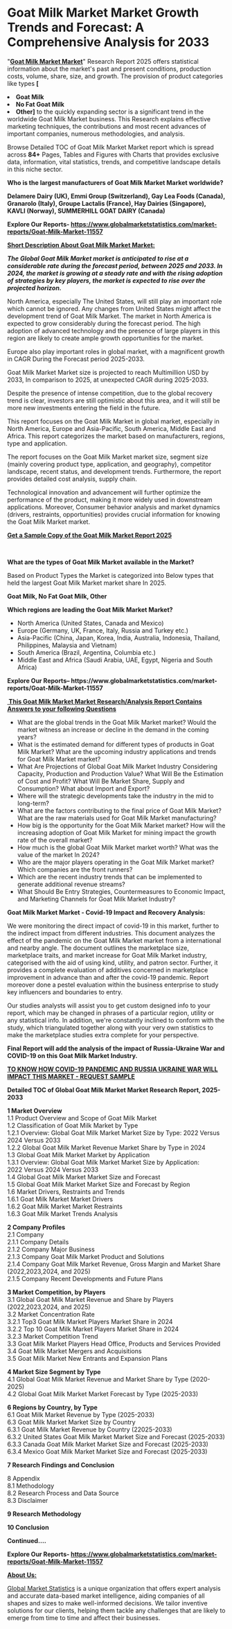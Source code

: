 <H1>Goat Milk Market Market Growth Trends and Forecast: A Comprehensive Analysis for 2033</H1><p>"<strong><a href="https://www.globalmarketstatistics.com/market-reports/Goat-Milk-Market-11557">Goat Milk Market Market</a></strong>" Research Report 2025 offers statistical information about the market's past and present conditions, production costs, volume, share, size, and growth. The provision of product categories like types&nbsp;<strong>[<li>Goat Milk<li>No Fat Goat Milk<li>Other]</strong>&nbsp;to the quickly expanding sector is a significant trend in the worldwide Goat Milk Market business. This Research explains effective marketing techniques, the contributions and most recent advances of important companies, numerous methodologies, and analysis.</p><p>Browse Detailed TOC of Goat Milk Market Market report which is spread across&nbsp;<strong>84+</strong>&nbsp;Pages, Tables and Figures with Charts that provides exclusive data, information, vital statistics, trends, and competitive landscape details in this niche sector.</p><p><strong>Who is the largest manufacturers of Goat Milk Market Market worldwide?</strong></p><p><strong>Delamere Dairy (UK), Emmi Group (Switzerland), Gay Lea Foods (Canada), Granarolo (Italy), Groupe Lactalis (France), Hay Dairies (Singapore), KAVLI (Norway), SUMMERHILL GOAT DAIRY (Canada)</strong></p><p><strong>Explore Our Reports-&nbsp;<a href="https://www.globalmarketstatistics.com/market-reports/Goat-Milk-Market-11557">https://www.globalmarketstatistics.com/market-reports/Goat-Milk-Market-11557</a></strong></p><p><strong><u>Short Description About Goat Milk Market Market:</u></strong></p><p><strong><em>The Global Goat Milk Market market is anticipated to rise at a considerable rate during the forecast period, between 2025 and 2033. In 2024, the market is growing at a steady rate and with the rising adoption of strategies by key players, the market is expected to rise over the projected horizon.</em></strong></p><p>North America, especially The United States, will still play an important role which cannot be ignored. Any changes from United States might affect the development trend of Goat Milk Market. The market in North America is expected to grow considerably during the forecast period. The high adoption of advanced technology and the presence of large players in this region are likely to create ample growth opportunities for the market.</p><p>Europe also play important roles in global market, with a magnificent growth in CAGR During the Forecast period 2025-2033.</p><p>Goat Milk Market Market size is projected to reach Multimillion USD by 2033, In comparison to 2025, at unexpected CAGR during 2025-2033.</p><p>Despite the presence of intense competition, due to the global recovery trend is clear, investors are still optimistic about this area, and it will still be more new investments entering the field in the future.</p><p>This report focuses on the Goat Milk Market in global market, especially in North America, Europe and Asia-Pacific, South America, Middle East and Africa. This report categorizes the market based on manufacturers, regions, type and application.</p><p>The report focuses on the Goat Milk Market market size, segment size (mainly covering product type, application, and geography), competitor landscape, recent status, and development trends. Furthermore, the report provides detailed cost analysis, supply chain.</p><p>Technological innovation and advancement will further optimize the performance of the product, making it more widely used in downstream applications. Moreover, Consumer behavior analysis and market dynamics (drivers, restraints, opportunities) provides crucial information for knowing the Goat Milk Market market.</p><p><strong><u>Get a Sample Copy of the Goat Milk Market Report 2025</u></strong></p><p>&nbsp;</p><p><strong>What are the types of Goat Milk Market available in the Market?</strong></p><p>Based on Product Types the Market is categorized into Below types that held the largest Goat Milk Market market share In 2025.</p><p><strong>Goat Milk, No Fat Goat Milk, Other</strong></p><p><strong>Which regions are leading the Goat Milk Market Market?</strong></p><ul><li>North America (United States, Canada and Mexico)</li><li>Europe (Germany, UK, France, Italy, Russia and Turkey etc.)</li><li>Asia-Pacific (China, Japan, Korea, India, Australia, Indonesia, Thailand, Philippines, Malaysia and Vietnam)</li><li>South America (Brazil, Argentina, Columbia etc.)</li><li>Middle East and Africa (Saudi Arabia, UAE, Egypt, Nigeria and South Africa)</li></ul><p><strong>Explore Our Reports&ndash;&nbsp;https://www.globalmarketstatistics.com/market-reports/Goat-Milk-Market-11557</strong></p><p><strong><u>&nbsp;This Goat Milk Market Market Research/Analysis Report Contains Answers to your following Questions</u></strong></p><ul><li>What are the global trends in the Goat Milk Market market? Would the market witness an increase or decline in the demand in the coming years?</li><li>What is the estimated demand for different types of products in Goat Milk Market? What are the upcoming industry applications and trends for Goat Milk Market market?</li><li>What Are Projections of Global Goat Milk Market Industry Considering Capacity, Production and Production Value? What Will Be the Estimation of Cost and Profit? What Will Be Market Share, Supply and Consumption? What about Import and Export?</li><li>Where will the strategic developments take the industry in the mid to long-term?</li><li>What are the factors contributing to the final price of Goat Milk Market? What are the raw materials used for Goat Milk Market manufacturing?</li><li>How big is the opportunity for the Goat Milk Market market? How will the increasing adoption of Goat Milk Market for mining impact the growth rate of the overall market?</li><li>How much is the global Goat Milk Market market worth? What was the value of the market In 2024?</li><li>Who are the major players operating in the Goat Milk Market market? Which companies are the front runners?</li><li>Which are the recent industry trends that can be implemented to generate additional revenue streams?</li><li>What Should Be Entry Strategies, Countermeasures to Economic Impact, and Marketing Channels for Goat Milk Market Industry?</li></ul><p><strong>Goat Milk Market Market - Covid-19 Impact and Recovery Analysis:</strong></p><p>We were monitoring the direct impact of covid-19 in this market, further to the indirect impact from different industries. This document analyzes the effect of the pandemic on the Goat Milk Market market from a international and nearby angle. The document outlines the marketplace size, marketplace traits, and market increase for Goat Milk Market industry, categorised with the aid of using kind, utility, and patron sector. Further, it provides a complete evaluation of additives concerned in marketplace improvement in advance than and after the covid-19 pandemic. Report moreover done a pestel evaluation within the business enterprise to study key influencers and boundaries to entry.</p><p>Our studies analysts will assist you to get custom designed info to your report, which may be changed in phrases of a particular region, utility or any statistical info. In addition, we're constantly inclined to conform with the study, which triangulated together along with your very own statistics to make the marketplace studies extra complete for your perspective.</p><p><strong>Final Report will add the analysis of the impact of Russia-Ukraine War and COVID-19 on this Goat Milk Market Industry.</strong></p><p><strong><u><a href="https://www.globalmarketstatistics.com/market-reports/Goat-Milk-Market-11557">TO KNOW HOW COVID-19 PANDEMIC AND RUSSIA UKRAINE WAR WILL IMPACT THIS MARKET - REQUEST SAMPLE</a></u></strong></p><p><strong>Detailed TOC of Global Goat Milk Market Market Research Report, 2025-2033</strong></p><p><strong>1 Market Overview</strong><br /> 1.1 Product Overview and Scope of Goat Milk Market<br /> 1.2 Classification of Goat Milk Market by Type<br /> 1.2.1 Overview: Global Goat Milk Market Market Size by Type: 2022&nbsp;Versus 2024 Versus 2033<br /> 1.2.2 Global Goat Milk Market Revenue Market Share by Type in 2024<br /> 1.3 Global Goat Milk Market Market by Application<br /> 1.3.1 Overview: Global Goat Milk Market Market Size by Application: 2022&nbsp;Versus 2024 Versus 2033<br /> 1.4 Global Goat Milk Market Market Size and Forecast<br /> 1.5 Global Goat Milk Market Market Size and Forecast by Region<br /> 1.6 Market Drivers, Restraints and Trends<br /> 1.6.1 Goat Milk Market Market Drivers<br /> 1.6.2 Goat Milk Market Market Restraints<br /> 1.6.3 Goat Milk Market Trends Analysis</p><p><strong>2 Company Profiles</strong><br /> 2.1 Company<br /> 2.1.1 Company Details<br /> 2.1.2 Company Major Business<br /> 2.1.3 Company Goat Milk Market Product and Solutions<br /> 2.1.4 Company Goat Milk Market Revenue, Gross Margin and Market Share (2022,2023,2024, and 2025)<br /> 2.1.5 Company Recent Developments and Future Plans</p><p><strong>3 Market Competition, by Players</strong><br /> 3.1 Global Goat Milk Market Revenue and Share by Players (2022,2023,2024, and 2025)<br /> 3.2 Market Concentration Rate<br /> 3.2.1 Top3 Goat Milk Market Players Market Share in 2024<br /> 3.2.2 Top 10 Goat Milk Market Players Market Share in 2024<br /> 3.2.3 Market Competition Trend<br /> 3.3 Goat Milk Market Players Head Office, Products and Services Provided<br /> 3.4 Goat Milk Market Mergers and Acquisitions<br /> 3.5 Goat Milk Market New Entrants and Expansion Plans</p><p><strong>4 Market Size Segment by Type</strong><br /> 4.1 Global Goat Milk Market Revenue and Market Share by Type (2020-2025)<br /> 4.2 Global Goat Milk Market Market Forecast by Type (2025-2033)</p><p><strong>6 Regions by Country, by Type</strong><br /> 6.1 Goat Milk Market Revenue by Type (2025-2033)<br /> 6.3 Goat Milk Market Market Size by Country<br /> 6.3.1 Goat Milk Market Revenue by Country (22025-2033)<br /> 6.3.2 United States Goat Milk Market Market Size and Forecast (2025-2033)<br /> 6.3.3 Canada Goat Milk Market Market Size and Forecast (2025-2033)<br /> 6.3.4 Mexico Goat Milk Market Market Size and Forecast (2025-2033)</p><p><strong>7 Research Findings and Conclusion</strong></p><p>8 Appendix<br /> 8.1 Methodology<br /> 8.2 Research Process and Data Source<br /> 8.3 Disclaimer</p><p><strong>9 Research Methodology</strong></p><p><strong>10 Conclusion</strong></p><p><strong>Continued&hellip;.</strong></p><p><strong>Explore Our Reports-&nbsp;<a href="https://www.globalmarketstatistics.com/market-reports/Goat-Milk-Market-11557">https://www.globalmarketstatistics.com/market-reports/Goat-Milk-Market-11557</a></strong></p><p><strong><u>About Us:</u></strong></p><p><a href="https://www.globalmarketstatistics.com/">Global Market Statistics</a> is a unique organization that offers expert analysis and accurate data-based market intelligence, aiding companies of all shapes and sizes to make well-informed decisions. We tailor inventive solutions for our clients, helping them tackle any challenges that are likely to emerge from time to time and affect their businesses.</p><p>&nbsp;</p>
